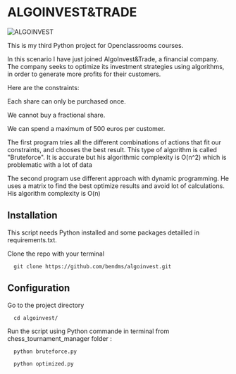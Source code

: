 # ALGOINVEST&TRADE

![ALGOINVEST](https://user-images.githubusercontent.com/97233634/193859031-a2270a36-abc1-4d6a-b395-f6d72b49bc50.jpg)

This is my third Python project for Openclassrooms courses.

In this scenario I have just joined AlgoInvest&Trade, a financial company. The company seeks to optimize its investment strategies using algorithms, in order to generate more profits for their customers.

Here are the constraints:

Each share can only be purchased once.

We cannot buy a fractional share.

We can spend a maximum of 500 euros per customer.

The first program tries all the different combinations of actions that fit our constraints, and chooses the best result. This type of algorithm is called "Bruteforce". It is accurate but his algorithmic complexity is O(n^2) which is problematic with a lot of data

The second program use different approach with dynamic programming. He uses a matrix to find the best optimize results and avoid lot of calculations. His algorithm complexity is O(n)

## Installation

This script needs Python installed and some packages detailled in requirements.txt.

Clone the repo with your terminal 

```
  git clone https://github.com/bendms/algoinvest.git
```
    
## Configuration 

Go to the project directory

```
  cd algoinvest/
```

Run the script using Python commande in terminal from chess_tournament_manager folder :

```
  python bruteforce.py 
```

```
  python optimized.py 
```

